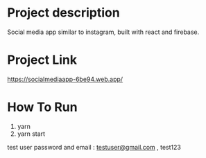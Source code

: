 # Project description

Social media app similar to instagram, built with react and firebase.

# Project Link 
https://socialmediaapp-6be94.web.app/

# How To Run

1. yarn
2. yarn start

test user password and email : testuser@gmail.com , test123


